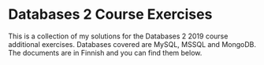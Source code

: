 # Databases 2 Course Exercises

This is a collection of my solutions for the Databases 2 2019 course additional exercises. Databases covered are MySQL, MSSQL and MongoDB. The documents are in Finnish and you can find them below.